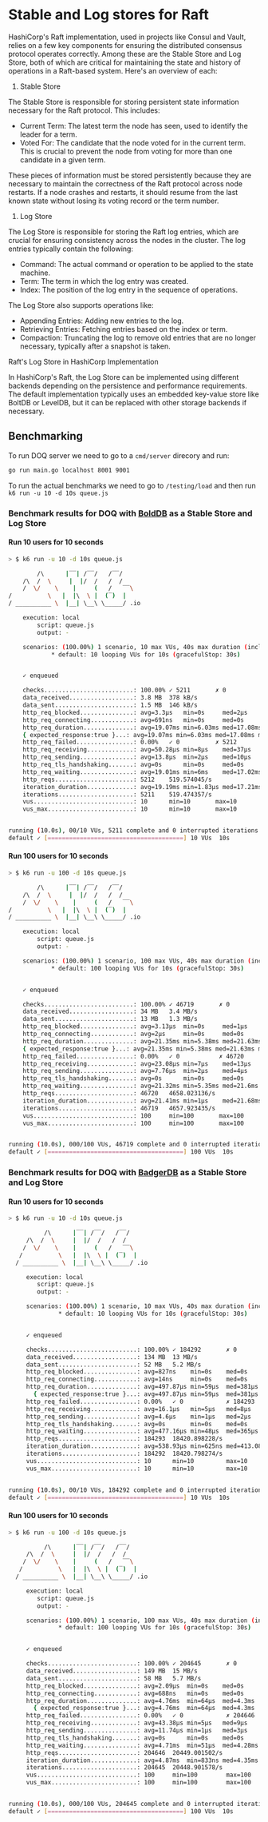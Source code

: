 
# Stable and Log stores for Raft
HashiCorp's Raft implementation, used in projects like Consul and Vault, relies on a few key components for ensuring the distributed consensus protocol operates correctly. Among these are the Stable Store and Log Store, both of which are critical for maintaining the state and history of operations in a Raft-based system.
Here's an overview of each:

1. Stable Store

The Stable Store is responsible for storing persistent state information necessary for the Raft protocol. This includes:

- Current Term: The latest term the node has seen, used to identify the leader for a term.
- Voted For: The candidate that the node voted for in the current term. This is crucial to prevent the node from voting for more than one candidate in a given term.

These pieces of information must be stored persistently because they are necessary to maintain the correctness of the Raft protocol across node restarts. If a node crashes and restarts, it should resume from the last known state without losing its voting record or the term number.
1. Log Store

The Log Store is responsible for storing the Raft log entries, which are crucial for ensuring consistency across the nodes in the cluster. The log entries typically contain the following:

- Command: The actual command or operation to be applied to the state machine.
- Term: The term in which the log entry was created.
- Index: The position of the log entry in the sequence of operations.

The Log Store also supports operations like:

- Appending Entries: Adding new entries to the log.
- Retrieving Entries: Fetching entries based on the index or term.
- Compaction: Truncating the log to remove old entries that are no longer necessary, typically after a snapshot is taken.

Raft's Log Store in HashiCorp Implementation

In HashiCorp's Raft, the Log Store can be implemented using different backends depending on the persistence and performance requirements. The default implementation typically uses an embedded key-value store like BoltDB or LevelDB, but it can be replaced with other storage backends if necessary.

## Benchmarking

To run DOQ server we need to go to a `cmd/server` direcory and run:

```bash
go run main.go localhost 8001 9001
```

To run the actual benchmarks we need to go to `/testing/load` and then run `k6 run -u 10 -d 10s queue.js`


### Benchmark results for DOQ with [BoldDB](https://github.com/hashicorp/raft-boltdb) as a Stable Store and Log Store

#### Run 10 users for 10 seconds

```bash
> $ k6 run -u 10 -d 10s queue.js

        /\      |‾‾| /‾‾/   /‾‾/
    /\  /  \     |  |/  /   /  /
    /  \/    \    |     (   /   ‾‾\
/          \   |  |\  \ |  (‾)  |
/ __________ \  |__| \__\ \_____/ .io

    execution: local
        script: queue.js
        output: -

    scenarios: (100.00%) 1 scenario, 10 max VUs, 40s max duration (incl. graceful stop):
            * default: 10 looping VUs for 10s (gracefulStop: 30s)


    ✓ enqueued

    checks.........................: 100.00% ✓ 5211       ✗ 0
    data_received..................: 3.8 MB  378 kB/s
    data_sent......................: 1.5 MB  146 kB/s
    http_req_blocked...............: avg=3.3µs   min=0s     med=2µs     max=980µs    p(90)=4µs     p(95)=4µs
    http_req_connecting............: avg=691ns   min=0s     med=0s      max=404µs    p(90)=0s      p(95)=0s
    http_req_duration..............: avg=19.07ms min=6.03ms med=17.08ms max=217.95ms p(90)=24.97ms p(95)=25.57ms
    { expected_response:true }...: avg=19.07ms min=6.03ms med=17.08ms max=217.95ms p(90)=24.97ms p(95)=25.57ms
    http_req_failed................: 0.00%   ✓ 0          ✗ 5212
    http_req_receiving.............: avg=50.28µs min=8µs    med=37µs    max=1.88ms   p(90)=85µs    p(95)=110µs
    http_req_sending...............: avg=13.8µs  min=2µs    med=10µs    max=501µs    p(90)=22µs    p(95)=28µs
    http_req_tls_handshaking.......: avg=0s      min=0s     med=0s      max=0s       p(90)=0s      p(95)=0s
    http_req_waiting...............: avg=19.01ms min=6ms    med=17.02ms max=217.93ms p(90)=24.9ms  p(95)=25.5ms
    http_reqs......................: 5212    519.574045/s
    iteration_duration.............: avg=19.19ms min=1.83µs med=17.21ms max=218.19ms p(90)=25.1ms  p(95)=25.69ms
    iterations.....................: 5211    519.474357/s
    vus............................: 10      min=10       max=10
    vus_max........................: 10      min=10       max=10


running (10.0s), 00/10 VUs, 5211 complete and 0 interrupted iterations
default ✓ [======================================] 10 VUs  10s
```


#### Run 100 users for 10 seconds

```bash
> $ k6 run -u 100 -d 10s queue.js

        /\      |‾‾| /‾‾/   /‾‾/
    /\  /  \     |  |/  /   /  /
    /  \/    \    |     (   /   ‾‾\
/          \   |  |\  \ |  (‾)  |
/ __________ \  |__| \__\ \_____/ .io

    execution: local
        script: queue.js
        output: -

    scenarios: (100.00%) 1 scenario, 100 max VUs, 40s max duration (incl. graceful stop):
            * default: 100 looping VUs for 10s (gracefulStop: 30s)


    ✓ enqueued

    checks.........................: 100.00% ✓ 46719       ✗ 0
    data_received..................: 34 MB   3.4 MB/s
    data_sent......................: 13 MB   1.3 MB/s
    http_req_blocked...............: avg=3.13µs  min=0s     med=1µs     max=2.94ms  p(90)=2µs     p(95)=2µs
    http_req_connecting............: avg=2µs     min=0s     med=0s      max=2.92ms  p(90)=0s      p(95)=0s
    http_req_duration..............: avg=21.35ms min=5.38ms med=21.63ms max=54.16ms p(90)=27.26ms p(95)=30.38ms
    { expected_response:true }...: avg=21.35ms min=5.38ms med=21.63ms max=54.16ms p(90)=27.26ms p(95)=30.38ms
    http_req_failed................: 0.00%   ✓ 0           ✗ 46720
    http_req_receiving.............: avg=23.08µs min=7µs    med=13µs    max=6.87ms  p(90)=37µs    p(95)=56µs
    http_req_sending...............: avg=7.76µs  min=2µs    med=4µs     max=2.18ms  p(90)=10µs    p(95)=15µs
    http_req_tls_handshaking.......: avg=0s      min=0s     med=0s      max=0s      p(90)=0s      p(95)=0s
    http_req_waiting...............: avg=21.32ms min=5.35ms med=21.6ms  max=54.15ms p(90)=27.19ms p(95)=30.35ms
    http_reqs......................: 46720   4658.023136/s
    iteration_duration.............: avg=21.41ms min=1µs    med=21.68ms max=54.19ms p(90)=27.32ms p(95)=30.43ms
    iterations.....................: 46719   4657.923435/s
    vus............................: 100     min=100       max=100
    vus_max........................: 100     min=100       max=100


running (10.0s), 000/100 VUs, 46719 complete and 0 interrupted iterations
default ✓ [======================================] 100 VUs  10s
```

### Benchmark results for DOQ with [BadgerDB](https://github.com/dgraph-io/badger) as a Stable Store and Log Store

#### Run 10 users for 10 seconds

```bash
> $ k6 run -u 10 -d 10s queue.js

          /\      |‾‾| /‾‾/   /‾‾/
     /\  /  \     |  |/  /   /  /
    /  \/    \    |     (   /   ‾‾\
   /          \   |  |\  \ |  (‾)  |
  / __________ \  |__| \__\ \_____/ .io

     execution: local
        script: queue.js
        output: -

     scenarios: (100.00%) 1 scenario, 10 max VUs, 40s max duration (incl. graceful stop):
              * default: 10 looping VUs for 10s (gracefulStop: 30s)


     ✓ enqueued

     checks.........................: 100.00% ✓ 184292       ✗ 0
     data_received..................: 134 MB  13 MB/s
     data_sent......................: 52 MB   5.2 MB/s
     http_req_blocked...............: avg=827ns    min=0s    med=0s       max=6.35ms  p(90)=1µs   p(95)=1µs
     http_req_connecting............: avg=14ns     min=0s    med=0s       max=317µs   p(90)=0s    p(95)=0s
     http_req_duration..............: avg=497.87µs min=59µs  med=381µs    max=84.48ms p(90)=688µs p(95)=952µs
       { expected_response:true }...: avg=497.87µs min=59µs  med=381µs    max=84.48ms p(90)=688µs p(95)=952µs
     http_req_failed................: 0.00%   ✓ 0            ✗ 184293
     http_req_receiving.............: avg=16.1µs   min=5µs   med=8µs      max=27.29ms p(90)=17µs  p(95)=34µs
     http_req_sending...............: avg=4.6µs    min=1µs   med=2µs      max=19.87ms p(90)=5µs   p(95)=8µs
     http_req_tls_handshaking.......: avg=0s       min=0s    med=0s       max=0s      p(90)=0s    p(95)=0s
     http_req_waiting...............: avg=477.16µs min=48µs  med=365µs    max=84.42ms p(90)=664µs p(95)=911µs
     http_reqs......................: 184293  18420.898228/s
     iteration_duration.............: avg=538.93µs min=625ns med=413.08µs max=84.56ms p(90)=739µs p(95)=1.03ms
     iterations.....................: 184292  18420.798274/s
     vus............................: 10      min=10         max=10
     vus_max........................: 10      min=10         max=10


running (10.0s), 00/10 VUs, 184292 complete and 0 interrupted iterations
default ✓ [======================================] 10 VUs  10s
```


#### Run 100 users for 10 seconds

```bash
> $ k6 run -u 100 -d 10s queue.js

          /\      |‾‾| /‾‾/   /‾‾/
     /\  /  \     |  |/  /   /  /
    /  \/    \    |     (   /   ‾‾\
   /          \   |  |\  \ |  (‾)  |
  / __________ \  |__| \__\ \_____/ .io

     execution: local
        script: queue.js
        output: -

     scenarios: (100.00%) 1 scenario, 100 max VUs, 40s max duration (incl. graceful stop):
              * default: 100 looping VUs for 10s (gracefulStop: 30s)


     ✓ enqueued

     checks.........................: 100.00% ✓ 204645       ✗ 0
     data_received..................: 149 MB  15 MB/s
     data_sent......................: 58 MB   5.7 MB/s
     http_req_blocked...............: avg=2.09µs  min=0s    med=0s     max=15.37ms p(90)=1µs    p(95)=2µs
     http_req_connecting............: avg=688ns   min=0s    med=0s     max=2.41ms  p(90)=0s     p(95)=0s
     http_req_duration..............: avg=4.76ms  min=64µs  med=4.3ms  max=70.89ms p(90)=7.91ms p(95)=9.4ms
       { expected_response:true }...: avg=4.76ms  min=64µs  med=4.3ms  max=70.89ms p(90)=7.91ms p(95)=9.4ms
     http_req_failed................: 0.00%   ✓ 0            ✗ 204646
     http_req_receiving.............: avg=43.38µs min=5µs   med=9µs    max=39.91ms p(90)=26µs   p(95)=63µs
     http_req_sending...............: avg=11.74µs min=1µs   med=3µs    max=31.57ms p(90)=7µs    p(95)=13µs
     http_req_tls_handshaking.......: avg=0s      min=0s    med=0s     max=0s      p(90)=0s     p(95)=0s
     http_req_waiting...............: avg=4.71ms  min=51µs  med=4.28ms max=70.88ms p(90)=7.82ms p(95)=9.33ms
     http_reqs......................: 204646  20449.001502/s
     iteration_duration.............: avg=4.87ms  min=833ns med=4.35ms max=70.92ms p(90)=8.11ms p(95)=9.58ms
     iterations.....................: 204645  20448.901578/s
     vus............................: 100     min=100        max=100
     vus_max........................: 100     min=100        max=100


running (10.0s), 000/100 VUs, 204645 complete and 0 interrupted iterations
default ✓ [======================================] 100 VUs  10s
```
